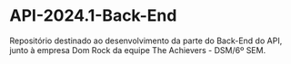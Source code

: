 # API-2024.1-Back-End
Repositório destinado ao desenvolvimento da parte do Back-End do API, junto à empresa Dom Rock da equipe The Achievers - DSM/6º SEM.
